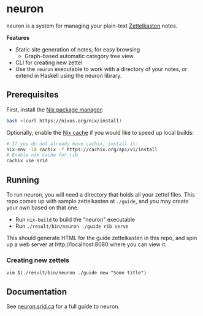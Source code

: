 # neuron

neuron is a system for managing your plain-text [Zettelkasten](https://writingcooperative.com/zettelkasten-how-one-german-scholar-was-so-freakishly-productive-997e4e0ca125) notes. 

**Features**

- Static site generation of notes, for easy browsing
  - Graph-based automatic category tree view
- CLI for creating new zettel
- Use the `neuron` executable to work with a directory of your notes, or extend in Haskell using the neuron library.

## Prerequisites

First, install the [Nix package manager](https://nixos.org/nix/):

``` bash
bash <(curl https://nixos.org/nix/install)
```

Optionally, enable the [Nix cache](https://srid.cachix.org/) if you would like to speed up local builds:

``` bash
# If you do not already have cachix, install it:
nix-env -iA cachix -f https://cachix.org/api/v1/install
# Enable nix cache for rib
cachix use srid
```

## Running

To run neuron, you will need a directory that holds all your zettel files. This repo comes up with sample zettelkasten at `./guide`, and you may create your own based on that one.

- Run `nix-build` to build the "neuron" executable
- Run `./result/bin/neuron ./guide rib serve`

This should generate HTML for the guide zettelkasten in this repo, and spin up a web server at http://localhost:8080 where you can view it.

### Creating new zettels

```
vim $(./result/bin/neuron ./guide new "Some title")
```

## Documentation

See [neuron.srid.ca](https://neuron.srid.ca/) for a full guide to neuron.
